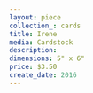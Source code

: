 ```yaml
---
layout: piece
collection_: cards
title: Irene
media: Cardstock
description:
dimensions: 5" x 6"
price: $3.50
create_date: 2016
---
```

